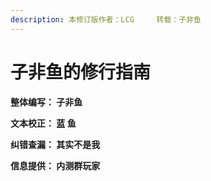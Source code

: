 ```yaml
---
description: 本修订版作者：LCG     转载：子非鱼
---
```


# 子非鱼的修行指南

**整体编写：   子非鱼**	

**文本校正：   蓝  鱼**	

**纠错查漏： 其实不是我**

**信息提供： 内测群玩家**

